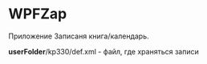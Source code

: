 # WPFZap
Приложение Записаня книга/календарь.

**userFolder**/kp330/def.xml - файл, где храняться записи
